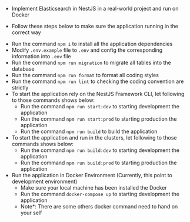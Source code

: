 * Implement Elasticsearch in NestJS in a real-world project and run on Docker 

* Follow these steps below to make sure the application running in the correct way

- Run the command `npm i` to install all the application dependencies
- Modify `.env.example` file to `.env` and config the corresponding information into `.env` file
- Run the command `npm run migration` to migrate all tables into the database
- Run the command `npm run format` to format all coding styles
- Run the command `npm run lint` to checking the coding convention are strictly
- To start the application rely on the NestJS Framework CLI, let following to those commands shows below:
  + Run the command `npm run start:dev` to starting development the application
  + Run the command `npm run start:prod` to starting production the application
  + Run the command `npm run build` to build the application
- To start the application and run in the clusters, let following to those commands shows below:
  + Run the command `npm run build:dev` to starting development the application
  + Run the command `npm run build:prod` to starting production the application 
- Run the application in Docker Environment (Currently, this point to development environment)
  + Make sure your local machine has been installed the Docker
  + Run the command `docker-compose up` to starting development the application
  + Note*: There are some others docker command need to hand on your self

